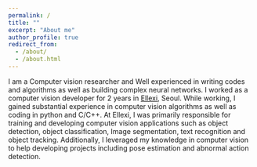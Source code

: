 ```yaml
---
permalink: /
title: ""
excerpt: "About me"
author_profile: true
redirect_from:
  - /about/
  - /about.html
---
```

I am a Computer vision researcher and Well experienced in writing codes and algorithms as well as building complex neural networks. I worked as a computer vision developer for 2 years in [Ellexi](https://www.ellexi.com/), Seoul. While working, I gained substantial experience in computer vision algorithms as well as coding in python and C/C++. At Ellexi, I was primarily responsible for training and developing computer vision applications such as object detection, object classification, Image segmentation, text recognition and object tracking. Additionally, I leveraged my knowledge in computer vision to help developing projects including pose estimation and abnormal action detection.

